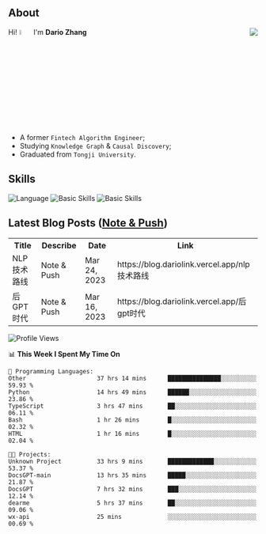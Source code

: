 ## About

<img align="right" src="https://github-readme-stats.vercel.app/api?username=dario-github&show_icons=true&bg_color=00000000&hide_title=true&hide_border=true&include_all_commits=true&count_private=true&theme=transparent" />

Hi! <img src="https://media.giphy.com/media/hvRJCLFzcasrR4ia7z/giphy.gif" width="5%"> I'm **Dario Zhang**

- A former `Fintech Algorithm Engineer`;
- Studying `Knowledge Graph` & `Causal Discovery`;
- Graduated from `Tongji University`.

## Skills

![Language](https://skillicons.dev/icons?i=py,matlab,pytorch,latex,regex,mysql,sqlite)
![Basic Skills](https://skillicons.dev/icons?i=bash,git,linux,md)
![Basic Skills](https://skillicons.dev/icons?i=vim,vscode,jupyterlab)

## Latest Blog Posts ([Note & Push](https://blog.dariolink.vercel.app/))

<table>
  <tr><th>Title</th><th>Describe</th><th>Date</th><th>Link</th></tr>
  <!-- BLOG-POST-LIST:START --><tr><td>NLP技术路线</td><td>Note &amp; Push</td><td>Mar 24, 2023</td><td>https://blog.dariolink.vercel.app/nlp技术路线</td></tr><tr><td>后GPT时代</td><td>Note &amp; Push</td><td>Mar 16, 2023</td><td>https://blog.dariolink.vercel.app/后gpt时代</td></tr><!-- BLOG-POST-LIST:END -->
</table>

<!--START_SECTION:waka-->
![Profile Views](http://img.shields.io/badge/Profile%20Views-0-blue)

📊 **This Week I Spent My Time On** 

```text
💬 Programming Languages: 
Other                    37 hrs 14 mins      ███████████████░░░░░░░░░░   59.93 % 
Python                   14 hrs 49 mins      ██████░░░░░░░░░░░░░░░░░░░   23.86 % 
TypeScript               3 hrs 47 mins       ██░░░░░░░░░░░░░░░░░░░░░░░   06.11 % 
Bash                     1 hr 26 mins        █░░░░░░░░░░░░░░░░░░░░░░░░   02.32 % 
HTML                     1 hr 16 mins        █░░░░░░░░░░░░░░░░░░░░░░░░   02.04 % 

🐱‍💻 Projects: 
Unknown Project          33 hrs 9 mins       █████████████░░░░░░░░░░░░   53.37 % 
DocsGPT-main             13 hrs 35 mins      █████░░░░░░░░░░░░░░░░░░░░   21.87 % 
DocsGPT                  7 hrs 32 mins       ███░░░░░░░░░░░░░░░░░░░░░░   12.14 % 
dearme                   5 hrs 37 mins       ██░░░░░░░░░░░░░░░░░░░░░░░   09.06 % 
wx-api                   25 mins             ░░░░░░░░░░░░░░░░░░░░░░░░░   00.69 % 
```


<!--END_SECTION:waka-->
